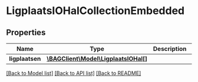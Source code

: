 # LigplaatsIOHalCollectionEmbedded

## Properties
Name | Type | Description | Notes
------------ | ------------- | ------------- | -------------
**ligplaatsen** | [**\BAGClient\Model\LigplaatsIOHal[]**](LigplaatsIOHal.md) |  | [optional] 

[[Back to Model list]](../../README.md#documentation-for-models) [[Back to API list]](../../README.md#documentation-for-api-endpoints) [[Back to README]](../../README.md)

